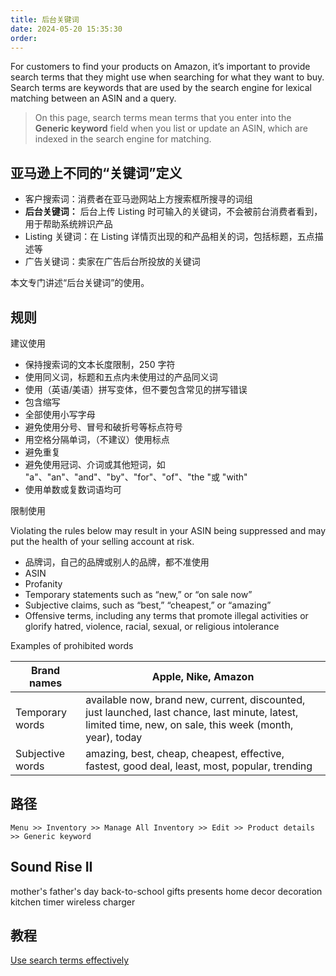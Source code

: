 ```yaml
---
title: 后台关键词
date: 2024-05-20 15:35:30
order:
---
```


For customers to find your products on Amazon, it’s important to provide search terms that they might use when searching for what they want to buy. Search terms are keywords that are used by the search engine for lexical matching between an ASIN and a query.

> On this page, search terms mean terms that you enter into the **Generic keyword** field when you list or update an ASIN, which are indexed in the search engine for matching.

## 亚马逊上不同的“关键词”定义

- 客户搜索词：消费者在亚马逊网站上方搜索框所搜寻的词组
- **后台关键词：** 后台上传 Listing 时可输入的关键词，不会被前台消费者看到，用于帮助系统辨识产品
- Listing 关键词：在 Listing 详情页出现的和产品相关的词，包括标题，五点描述等
- 广告关键词：卖家在广告后台所投放的关键词

本文专门讲述“后台关键词”的使用。

## 规则

建议使用

- 保持搜索词的文本长度限制，250 字符
- 使用同义词，标题和五点内未使用过的产品同义词
- 使用（英语/美语）拼写变体，但不要包含常见的拼写错误
- 包含缩写
- 全部使用小写字母
- 避免使用分号、冒号和破折号等标点符号
- 用空格分隔单词，（不建议）使用标点
- 避免重复
- 避免使用冠词、介词或其他短词，如 "a"、"an"、"and"、"by"、"for"、"of"、"the "或 "with"
- 使用单数或复数词语均可

限制使用

Violating the rules below may result in your ASIN being suppressed and may put the health of your selling account at risk.

- 品牌词，自己的品牌或别人的品牌，都不准使用
- ASIN
- Profanity
- Temporary statements such as “new,” or “on sale now”
- Subjective claims, such as “best,” “cheapest,” or “amazing”
- Offensive terms, including any terms that promote illegal activities or glorify hatred, violence, racial, sexual, or religious intolerance

Examples of prohibited words

| Brand names      | Apple, Nike, Amazon                                                                                                                                        |
| ---------------- | ---------------------------------------------------------------------------------------------------------------------------------------------------------- |
| Temporary words  | available now, brand new, current, discounted, just launched, last chance, last minute, latest, limited time, new, on sale, this week (month, year), today |
| Subjective words | amazing, best, cheap, cheapest, effective, fastest, good deal, least, most, popular, trending                                                              |

## 路径

`Menu >> Inventory >> Manage All Inventory >> Edit >> Product details >> Generic keyword`

## Sound Rise II

mother's father's day back-to-school gifts presents home decor decoration kitchen timer wireless charger

## 教程

[Use search terms effectively](https://sellercentral.amazon.com/help/hub/reference/G23501)
